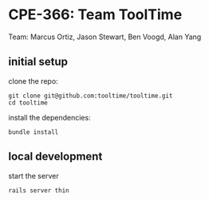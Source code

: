 # CPE-366: Team ToolTime

Team: Marcus Ortiz, Jason Stewart, Ben Voogd, Alan Yang

## initial setup

clone the repo:

    git clone git@github.com:tooltime/tooltime.git
    cd tooltime

install the dependencies:

    bundle install
    
## local development

start the server

    rails server thin
